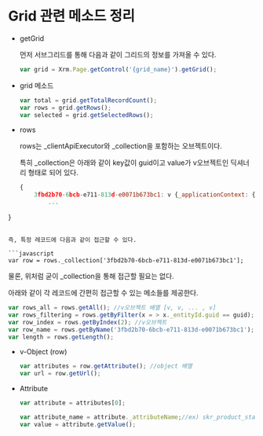 # Grid 관련 메소드 정리

* getGrid

  먼저 서브그리드를 통해 다음과 같이 그리드의 정보를 가져올 수 있다.

  ```javascript
  var grid = Xrm.Page.getControl('{grid_name}').getGrid();
  ```

* grid 메소드

  ```javascript
  var total = grid.getTotalRecordCount();
  var rows = grid.getRows();
  var selected = grid.getSelectedRows();
  ```

* rows

  rows는 _clientApiExecutor와 _collection을 포함하는 오브젝트이다.

  특히 _collection은 아래와 같이 key값이 guid이고 value가 v오브젝트인 딕셔너리 형태로 되어 있다.
  
  ```javascript
  {
      3fbd2b70-6bcb-e711-813d-e0071b673bc1: v {_applicationContext: {…}, _pageId: "0", _contextToken: {…}, _entityType: "skr_installation", _entityId: o},
          ...
}
  ```

  즉, 특정 레코드에 다음과 같이 접근할 수 있다.
  
  ```javascript
var row = rows._collection['3fbd2b70-6bcb-e711-813d-e0071b673bc1'];
  ```
  
  물론, 위처럼 굳이 _collection을 통해 접근할 필요는 없다.
  
  아래와 같이 각 레코드에 간편히 접근할 수 있는 메소들를 제공한다.
  
  ```javascript
  var rows_all = rows.getAll(); //v오브젝트 배열 [v, v, ... , v]
  var rows_filtering = rows.getByFilter(x = > x._entityId.guid == guid); //v오브젝트 배열
  var row_index = rows.getByIndex(2); //v오브젝트
  var row_name = rows.getByName('3fbd2b70-6bcb-e711-813d-e0071b673bc1'); //v오브젝트
  var length = rows.getLength();
  ```
  
* v-Object (row)

  ```javascript
  var attributes = row.getAttribute(); //object 배열
  var url = row.getUrl();
  ```

* Attribute

  ```javascript
  var attribute = attributes[0];
  
  var attribute_name = attribute._attributeName;//ex) skr_product_status
  var value = attribute.getValue();
  ```

  